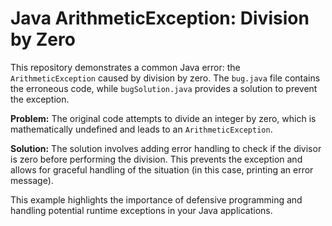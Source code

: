 # Java ArithmeticException: Division by Zero

This repository demonstrates a common Java error: the `ArithmeticException` caused by division by zero.  The `bug.java` file contains the erroneous code, while `bugSolution.java` provides a solution to prevent the exception.

**Problem:**
The original code attempts to divide an integer by zero, which is mathematically undefined and leads to an `ArithmeticException`.

**Solution:**
The solution involves adding error handling to check if the divisor is zero before performing the division.  This prevents the exception and allows for graceful handling of the situation (in this case, printing an error message).

This example highlights the importance of defensive programming and handling potential runtime exceptions in your Java applications.